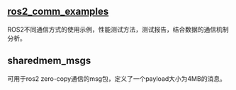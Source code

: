 ## [ros2_comm_examples](./ros2_comm_examples/README.md)

ROS2不同通信方式的使用示例，性能测试方法，测试报告，结合数据的通信机制分析。

## sharedmem_msgs

可用于ros2 zero-copy通信的msg包，定义了一个payload大小为4MB的消息。
